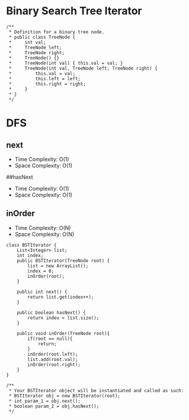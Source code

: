 # Binary Search Tree Iterator
```
/**
 * Definition for a binary tree node.
 * public class TreeNode {
 *     int val;
 *     TreeNode left;
 *     TreeNode right;
 *     TreeNode() {}
 *     TreeNode(int val) { this.val = val; }
 *     TreeNode(int val, TreeNode left, TreeNode right) {
 *         this.val = val;
 *         this.left = left;
 *         this.right = right;
 *     }
 * }
 */
```
# DFS
## next
* Time Complexity: O(1)
* Space Complexity: O(1)

##hasNext
* Time Complexity: O(1)
* Space Complexity: O(1)

## inOrder
* Time Complexity: O(N)
* Space Complexity: O(N)

```
class BSTIterator {
    List<Integer> list;
    int index;
    public BSTIterator(TreeNode root) {
        list = new ArrayList();
        index = 0;
        inOrder(root);
    }
    
    public int next() {
        return list.get(index++);
    }
    
    public boolean hasNext() {
        return index < list.size();
    }
    
    public void inOrder(TreeNode root){
        if(root == null){
            return;
        }
        inOrder(root.left);
        list.add(root.val);
        inOrder(root.right);
    }
}
```
```
/**
 * Your BSTIterator object will be instantiated and called as such:
 * BSTIterator obj = new BSTIterator(root);
 * int param_1 = obj.next();
 * boolean param_2 = obj.hasNext();
 */
```